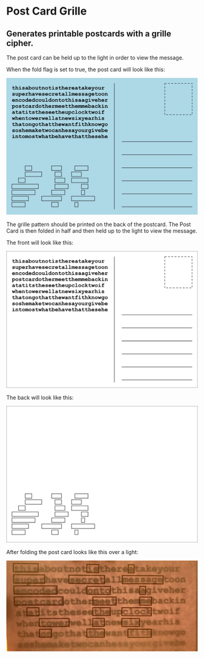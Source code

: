 # Post Card Grille

## Generates printable postcards with a grille cipher.

The post card can be held up to the light in order to view the message.

When the fold flag is set to true, the post card will look like this:

![Post Card Example](imgs/postCardExample.png)

The grille pattern should be printed on the back of the postcard. The Post Card is then folded in half and then held up to the light to view the message.

The front will look like this:

![](imgs\exampleFront.png)

The back will look like this:

![](imgs\exampleBack.png)

After folding the post card looks like this over a light:

![](imgs\exampleOverLight.jpg)
